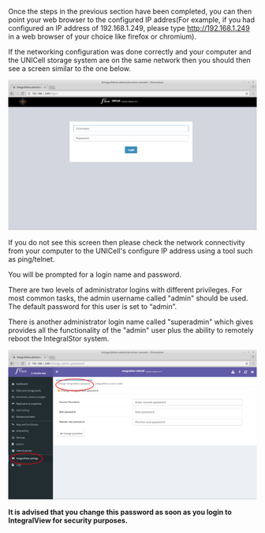 
Once the steps in the previous section have been completed, you can then point your web browser to the configured IP addres(For example, if you had configured an IP address of 192.168.1.249, please type http://192.168.1.249 in a web browser of your choice like firefox or chromium).

If the networking configuration was done correctly and your computer and the UNICell storage system are on the same network then you should then see a screen similar to the one below.

![Login Screen](../img/login_screen.png)

If you do not see this screen then please check the network connectivity from your computer to the UNICell's configure IP address using a tool such as ping/telnet.

You will be prompted for a login name and password.

There are two levels of administrator logins with different privileges. For most common tasks, the admin username called "admin" should be used. The default password for this user is set to “admin”.

There is another administrator login name called "superadmin" which gives provides all the functionality of the "admin" user plus the ability to remotely reboot the IntegralStor system.

![Change password screen](../img/change_password.png)

**It is advised that you change this password as soon as you login to IntegralView for security purposes.**
